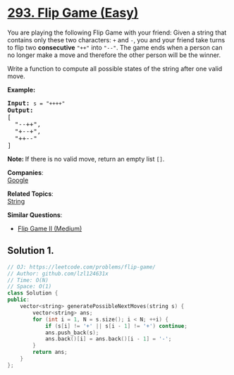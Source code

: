 # [293. Flip Game (Easy)](https://leetcode.com/problems/flip-game/)

<p>You are playing the following Flip Game with your friend: Given a string that contains only these two characters: <code>+</code> and <code>-</code>, you and your friend take turns to flip two <b>consecutive</b> <code>"++"</code> into <code>"--"</code>. The game ends when a person can no longer make a move and therefore the other person will be the winner.</p>

<p>Write a function to compute all possible states of the string after one valid move.</p>

<p><strong>Example:</strong></p>

<pre><strong>Input:</strong> <code>s = "++++"</code>
<strong>Output:</strong> 
[
  "--++",
  "+--+",
  "++--"
]
</pre>

<p><strong>Note: </strong>If there is no valid move, return an empty list <code>[]</code>.</p>


**Companies**:  
[Google](https://leetcode.com/company/google)

**Related Topics**:  
[String](https://leetcode.com/tag/string/)

**Similar Questions**:
* [Flip Game II (Medium)](https://leetcode.com/problems/flip-game-ii/)

## Solution 1.

```cpp
// OJ: https://leetcode.com/problems/flip-game/
// Author: github.com/lzl124631x
// Time: O(N)
// Space: O(1)
class Solution {
public:
    vector<string> generatePossibleNextMoves(string s) {
        vector<string> ans;
        for (int i = 1, N = s.size(); i < N; ++i) {
            if (s[i] != '+' || s[i - 1] != '+') continue;
            ans.push_back(s);
            ans.back()[i] = ans.back()[i - 1] = '-';
        }
        return ans;
    }
};
```